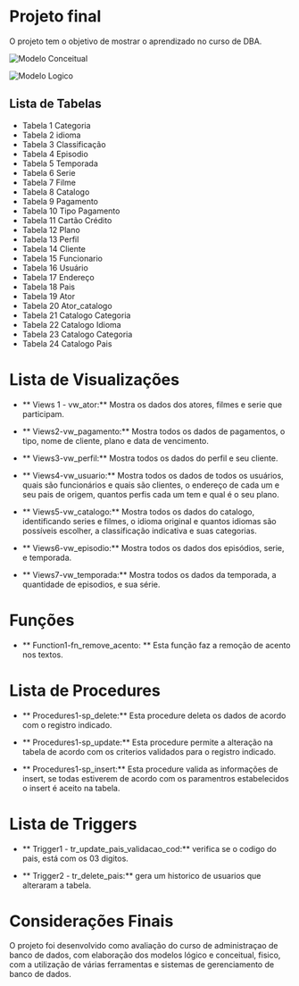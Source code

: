 # Projeto final 

O projeto tem o objetivo de mostrar o aprendizado no curso de DBA.


![Modelo Conceitual](C:\Users\User\Documents\imagem\conceitual.png)
</div> 

![Modelo Logico](C:\Users\User\Documents\imagem\logico.png)

</div> 


## Lista de Tabelas
- Tabela 1 Categoria
- Tabela 2 idioma
- Tabela 3 Classificação 
- Tabela 4 Episodio
- Tabela 5 Temporada
- Tabela 6 Serie
- Tabela 7 Filme
- Tabela 8 Catalogo
- Tabela 9 Pagamento
- Tabela 10 Tipo Pagamento 
- Tabela 11 Cartão Crédito
- Tabela 12 Plano
- Tabela 13 Perfil
- Tabela 14 Cliente
- Tabela 15 Funcionario
- Tabela 16 Usuário
- Tabela 17 Endereço 
- Tabela 18 Pais
- Tabela 19 Ator
- Tabela 20 Ator_catalogo
- Tabela 21 Catalogo Categoria
- Tabela 22 Catalogo Idioma
- Tabela 23 Catalogo Categoria
- Tabela 24 Catalogo Pais


# Lista de Visualizações

- ** Views 1 - vw_ator:** Mostra os dados dos atores, filmes e serie que participam.

- ** Views2-vw_pagamento:** Mostra todos os dados de pagamentos, o tipo, nome de cliente, plano e data de vencimento.

- ** Views3-vw_perfil:** Mostra todos os dados do perfil e seu cliente.

- ** Views4-vw_usuario:** Mostra todos os dados de todos os usuários, quais são funcionários e quais são clientes, o endereço de cada um e seu pais de origem,  quantos perfis cada um tem e qual é o seu plano.

- ** Views5-vw_catalogo:** Mostra todos os dados do catalogo, identificando series e filmes, o idioma original e quantos idiomas são possíveis escolher, a classificação indicativa e suas categorias.

- ** Views6-vw_episodio:** Mostra todos os dados dos episódios, serie, e temporada.

- ** Views7-vw_temporada:** Mostra todos os dados da temporada, a quantidade de episodios, e sua série.


# Funções

- ** Function1-fn_remove_acento: ** Esta função faz a remoção de acento nos textos.


# Lista de Procedures

- ** Procedures1-sp_delete:** Esta procedure deleta os dados de acordo com o registro indicado.

- ** Procedures1-sp_update:** Esta procedure permite a alteração na tabela de acordo com os criterios validados para o registro indicado.

- ** Procedures1-sp_insert:** Esta procedure valida as informações de insert, se todas estiverem de acordo com os paramentros estabelecidos o insert é aceito na tabela. 


# Lista de Triggers

- ** Trigger1 - tr_update_pais_validacao_cod:** verifica se o codigo do pais, está com os 03 digitos.

- ** Trigger2 - tr_delete_pais:** gera um historico de usuarios que alteraram a tabela.

# Considerações Finais

O projeto foi desenvolvido como avaliação do curso de administraçao de banco de dados, com elaboração dos modelos lógico e conceitual, fisico, com a utilização de várias ferramentas e sistemas de gerenciamento de banco de dados.